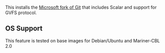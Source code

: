 
This installs the [Microsoft fork of Git](https://github.com/microsoft/git) that includes
Scalar and support for GVFS protocol.

## OS Support

This feature is tested on base images for Debian/Ubuntu and Mariner-CBL 2.0